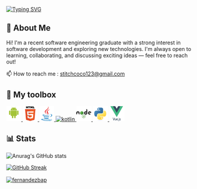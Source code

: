 <a href="https://git.io/typing-svg"><img src="https://readme-typing-svg.demolab.com?font=Fira+Code&pause=1000&color=BE77FF&center=true&width=435&lines=Hello!%F0%9F%91%8B+I'm+JHIH" alt="Typing SVG" /></a>

## 👋 About Me
Hi! I'm a recent software engineering graduate with a strong interest in software development and exploring new technologies.
I'm always open to learning, collaborating, and discussing exciting ideas — feel free to reach out!

📫 How to reach me : stitchcoco123@gmail.com


<p align="left">
</p>


## 🔧&nbsp;My toolbox
<p align="left"> <a href="https://developer.android.com" target="_blank" rel="noreferrer"> <img src="https://raw.githubusercontent.com/devicons/devicon/master/icons/android/android-original-wordmark.svg" alt="android" width="40" height="40"/> 
</a> <a href="https://www.w3.org/html/" target="_blank" rel="noreferrer"> <img src="https://raw.githubusercontent.com/devicons/devicon/master/icons/html5/html5-original-wordmark.svg" alt="html5" width="40" height="40"/> </a> 
<a href="https://www.java.com" target="_blank" rel="noreferrer"> <img src="https://raw.githubusercontent.com/devicons/devicon/master/icons/java/java-original.svg" alt="java" width="40" height="40"/> </a> <a href="https://kotlinlang.org" target="_blank" rel="noreferrer"> <img src="https://www.vectorlogo.zone/logos/kotlinlang/kotlinlang-icon.svg" alt="kotlin" width="40" height="40"/> </a> <a href="https://nodejs.org" target="_blank" rel="noreferrer"> <img src="https://raw.githubusercontent.com/devicons/devicon/master/icons/nodejs/nodejs-original-wordmark.svg" alt="nodejs" width="40" height="40"/> </a> <a href="https://www.python.org" target="_blank" rel="noreferrer"> <img src="https://raw.githubusercontent.com/devicons/devicon/master/icons/python/python-original.svg" alt="python" width="40" height="40"/> </a> <a href="https://vuejs.org/" target="_blank" rel="noreferrer"> <img src="https://raw.githubusercontent.com/devicons/devicon/master/icons/vuejs/vuejs-original-wordmark.svg" alt="vuejs" width="40" height="40"/> </a> </p>




## 📊&nbsp;Stats
![Anurag's GitHub stats](https://github-readme-stats.vercel.app/api?username=JHIH123&show_icons=true&theme=dracula&hide_border=true&bg_color=30,FFCAD4,904e95&title_color=FFFFFF&icon_color=FFF480)





<a href="https://git.io/streak-stats"><img src="https://github-readme-streak-stats.herokuapp.com?user=JHIH123&theme=dracula&hide_border=%E9%8C%AF%E8%AA%A4%E7%9A%84&short_numbers=%E9%8C%AF%E8%AA%A4%E7%9A%84" alt="GitHub Streak" /></a>




<!-- <details>
    <summary>123</summary>

    
</details> -->



<p align="left">
<!--     Add your own socials inside "href" -->
<a href="" target="blank"><img align="center" src="https://img.shields.io/badge/Gmail-D14836?style=for-the-badge&logo=gmail&logoColor=white" alt="fernandezbap" /></a>
</p>



<!--
**JHIH123/JHIH123** is a ✨ _special_ ✨ repository because its `README.md` (this file) appears on your GitHub profile.

Here are some ideas to get you started:

- 🔭 I’m currently working on ...
- 🌱 I’m currently learning ...
- 👯 I’m looking to collaborate on ...
- 🤔 I’m looking for help with ...
- 💬 Ask me about ...
- 📫 How to reach me: ...
- 😄 Pronouns: ...
- ⚡ Fun fact: ...
-->

